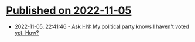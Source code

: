 # [Published on 2022-11-05](index.md)

* [2022-11-05, 22:41:46](https://news.ycombinator.com/item?id=33486702) - [Ask HN: My political party knows I haven't voted yet. How?](https://news.ycombinator.com/item?id=33486702)
